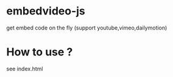 embedvideo-js
=============

get embed code on the fly (support youtube,vimeo,dailymotion)

How to use ?
=============
see index.html 
